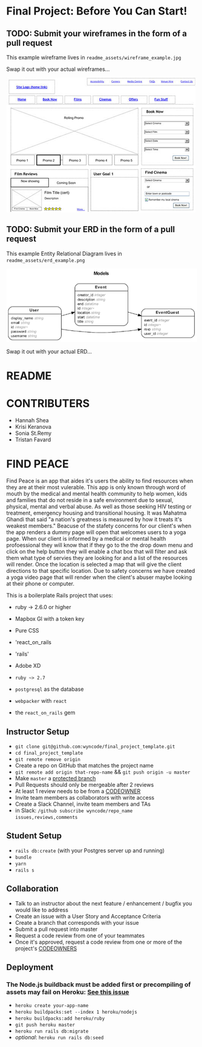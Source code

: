 # Final Project: Before You Can Start!

## TODO: Submit your wireframes in the form of a pull request

This example wireframe lives in `readme_assets/wireframe_example.jpg`

Swap it out with your actual wireframes...

![Wireframe Example](readme_assets/wireframe_example.jpg)

## TODO: Submit your ERD in the form of a pull request

This example Entity Relational Diagram lives in `readme_assets/erd_example.png`

![ERD Example](readme_assets/erd_example.png)

Swap it out with your actual ERD...

# README

# CONTRIBUTERS

*   Hannah Shea
*   Krisi Keranova
*   Sonia St.Remy
*   Tristan Favard

# FIND PEACE

Find Peace is an app that aides it's users the ability to find resources when they are at their most vulerable. This app is only known through word of mouth by the medical and mental health community to help women, kids and families that do not reside in a safe environment due to sexual, physical, mental and verbal abuse. As well as those seeking HIV testing or  treatment, emergency housing and transitional housing. It was Mahatma Ghandi that said "a nation's greatness is measured by how it treats it's weakest members." Beacuse of the stafety concerns for our client's when the app renders a dummy page will open that welcomes users to a yoga page. When our client is informed by a medical or mental health profoessional they will know that if they go to the the drop down menu and click on the help button they will enable a chat box  that will filter and ask them what type of servies they are looking for and a list of the resources will render. Once the location is selected a map that will give the client directions to that specific location. Due to safety concerns we have created a yoga video page that will render when the client's abuser maybe looking at their phone or computer.


This is a boilerplate Rails project that uses:

*   ruby -> 2.6.0 or higher
*   Mapbox Gl with a token key
*   Pure CSS 
*   'react_on_rails
*   'rails'
*   Adobe XD


* `ruby ~> 2.7`
* `postgresql` as the database
* `webpacker` with `react`
* the `react_on_rails` gem

## Instructor Setup

* `git clone git@github.com:wyncode/final_project_template.git`
* `cd final_project_template`
* `git remote remove origin`
* Create a repo on GitHub that matches the project name
* `git remote add origin that-repo-name` && `git push origin -u master`
* Make `master` a [protected branch](https://help.github.com/articles/configuring-protected-branches/)
* Pull Requests should only be mergeable after 2 reviews
* At least 1 review needs to be from a [CODEOWNER](https://help.github.com/articles/about-codeowners/)
* Invite team members as collaborators with write access
* Create a Slack Channel, invite team members and TAs
* in Slack: `/github subscribe wyncode/repo_name issues,reviews,comments`

## Student Setup

* `rails db:create` (with your Postgres server up and running)
* `bundle`
* `yarn`
* `rails s`

## Collaboration

* Talk to an instructor about the next feature / enhancement / bugfix you would like to address
* Create an issue with a User Story and Acceptance Criteria
* Create a branch that corresponds with your issue
* Submit a pull request into master
* Request a code review from one of your teammates
* Once it's approved, request a code review from one or more of the project's [CODEOWNERS](CODEOWNERS)

## Deployment

### The Node.js buildback must be added first or precompiling of assets may fail on Heroku: [See this issue](https://github.com/rails/webpacker/issues/1164#issuecomment-443474860)

* `heroku create your-app-name`
* `heroku buildpacks:set --index 1 heroku/nodejs`
* `heroku buildpacks:add heroku/ruby`
* `git push heroku master`
* `heroku run rails db:migrate`
* _optional_: `heroku run rails db:seed`


